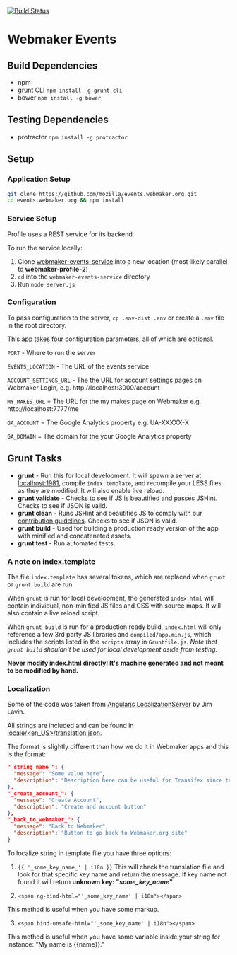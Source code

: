 [![Build Status](https://travis-ci.org/mozilla/events.webmaker.org.svg?branch=master)](https://travis-ci.org/mozilla/webmaker-events-2)

# Webmaker Events

## Build Dependencies

- npm
- grunt CLI `npm install -g grunt-cli`
- bower `npm install -g bower`

## Testing Dependencies

- protractor `npm install -g protractor`

## Setup

### Application Setup

```bash
git clone https://github.com/mozilla/events.webmaker.org.git
cd events.webmaker.org && npm install
```

### Service Setup

Profile uses a REST service for its backend.

To run the service locally:

1. Clone [webmaker-events-service](https://github.com/mozilla/webmaker-events-service) into a new location (most likely parallel to **webmaker-profile-2**)
2. `cd` into the `webmaker-events-service` directory
3. Run `node server.js`

### Configuration

To pass configuration to the server, `cp .env-dist .env` or create a `.env` file in the root directory.

This app takes four configuration parameters, all of which are optional.

`PORT` - Where to run the server

`EVENTS_LOCATION` - The URL of the events service

`ACCOUNT_SETTINGS_URL` - The the URL for account settings pages on Webmaker Login, e.g. http://localhost:3000/account

`MY_MAKES_URL` = The URL for the my makes page on Webmaker e.g. http://localhost:7777/me

`GA_ACCOUNT` = The Google Analytics property e.g. UA-XXXXX-X

`GA_DOMAIN` = The domain for the your Google Analytics property


## Grunt Tasks

- **grunt** - Run this for local development. It will spawn a server at [localhost:1981](http://localhost:1981), compile `index.template`, and recompile your LESS files as they are modified. It will also enable live reload.
- **grunt validate** - Checks to see if JS is beautified and passes JSHint. Checks to see if JSON is valid.
- **grunt clean** - Runs JSHint and beautifies JS to comply with our [contribution guidelines](https://github.com/mozilla/webmaker-events-2/blob/master/CONTRIBUTING.md). Checks to see if JSON is valid.
- **grunt build** - Used for building a production ready version of the app with minified and concatenated assets.
- **grunt test** - Run automated tests.

### A note on index.template

The file `index.template` has several tokens, which are replaced when `grunt` or `grunt build` are run.

When `grunt` is run for local development, the generated `index.html` will contain individual, non-minified JS files and CSS with source maps. It will also contain a live reload script.

When `grunt build` is run for a production ready build, `index.html` will only reference a few 3rd party JS libraries and `compiled/app.min.js`, which includes the scripts listed in the `scripts` array in `Gruntfile.js`. *Note that `grunt build` shouldn't be used for local development aside from testing.*

**Never modify index.html directly! It's machine generated and not meant to be modified by hand.**

### Localization

Some of the code was taken from [Angularjs LocalizationServer](https://github.com/lavinjj/angularjs-localizationservice/) by Jim Lavin.

All strings are included and can be found in [locale/<en_US>/translation.json](/locale/en_US/events2.json).

The format is slightly different than how we do it in Webmaker apps and this is the format:

``` json
"_string_name_": {
  "message": "Some value here",
  "description": "Description here can be useful for Transifex since translator can see this."
},
"_create_account_": {
  "message": "Create Account",
  "description": "Create and account button"
},
"_back_to_webmaker_": {
  "message": "Back to Webmaker",
  "description": "Button to go back to Webmaker.org site"
}
```

To localize string in template file you have three options:

1. `{{ '_some_key_name_' | i18n }}`
  This will check the translation file and look for that specific key name and return the message. If key name not found it will return **unknown key: "_some_key_name_"**.

2. `<span ng-bind-html="'_some_key_name' | i18n"></span>`

  This method is useful when you have some markup.

3. `<span bind-unsafe-html="'_some_key_name' | i18n"></span>`

  This method is useful when you have some variable inside your string for instance: "My name is {{name}}."
